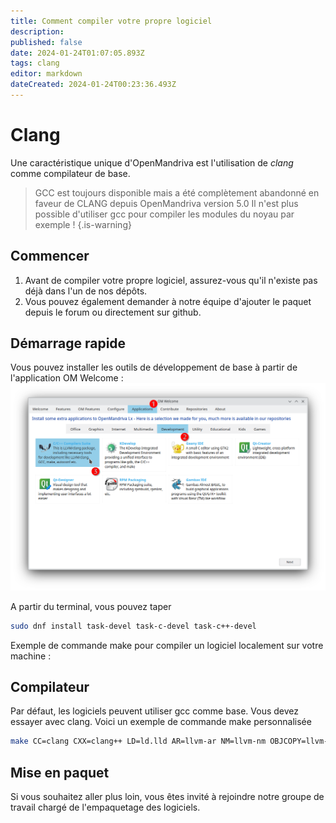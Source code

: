 ```yaml
---
title: Comment compiler votre propre logiciel
description: 
published: false
date: 2024-01-24T01:07:05.893Z
tags: clang
editor: markdown
dateCreated: 2024-01-24T00:23:36.493Z
---
```


# Clang
Une caractéristique unique d'OpenMandriva est l'utilisation de *clang* comme compilateur de base. 

> GCC est toujours disponible mais a été complètement abandonné en faveur de CLANG depuis OpenMandriva version 5.0
> Il n'est plus possible d'utiliser gcc pour compiler les modules du noyau par exemple ! {.is-warning}

## Commencer

1. Avant de compiler votre propre logiciel, assurez-vous qu'il n'existe pas déjà dans l'un de nos dépôts.
2. Vous pouvez également demander à notre équipe d'ajouter le paquet depuis le forum ou directement sur github.

## Démarrage rapide

Vous pouvez installer les outils de développement de base à partir de l'application OM Welcome :
![om5-welcome-devtools.png](/images/om5-welcome-devtools.png)

A partir du terminal, vous pouvez taper

```bash
sudo dnf install task-devel task-c-devel task-c++-devel
```

Exemple de commande make pour compiler un logiciel localement sur votre machine :

## Compilateur

Par défaut, les logiciels peuvent utiliser gcc comme base. Vous devez essayer avec clang.
Voici un exemple de commande make personnalisée

```bash
make CC=clang CXX=clang++ LD=ld.lld AR=llvm-ar NM=llvm-nm OBJCOPY=llvm-objcopy OBJSIZE=llvm-size STRIP=llvm-strip -C ...
```

## Mise en paquet

Si vous souhaitez aller plus loin, vous êtes invité à rejoindre notre groupe de travail chargé de l'empaquetage des logiciels. 